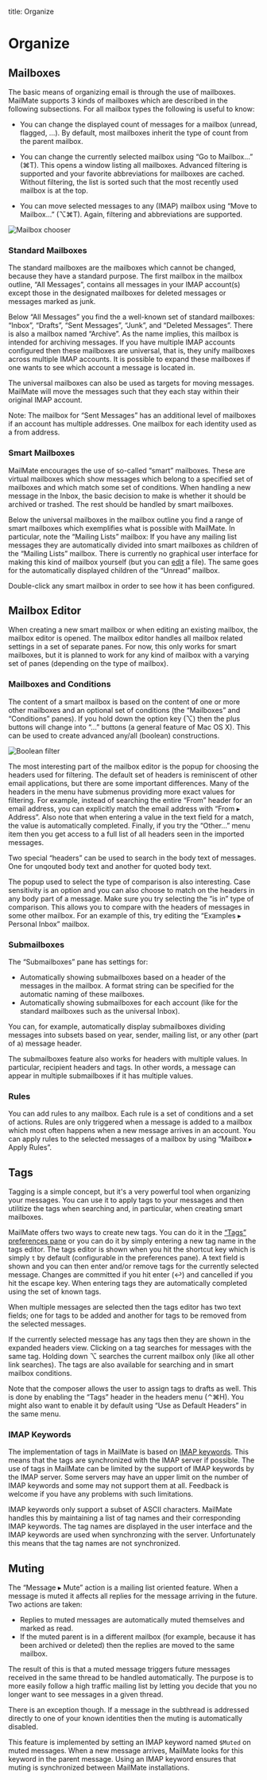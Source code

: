 title: Organize

<a name="organize"> </a>
# Organize

## Mailboxes

The basic means of organizing email is through the use of mailboxes. MailMate supports 3 kinds of mailboxes which are described in the following subsections. For all mailbox types the following is useful to know:

* You can change the displayed count of messages for a mailbox (unread, flagged, …). By default, most mailboxes inherit the type of count from the parent mailbox.

* You can change the currently selected mailbox using “Go to Mailbox…” (⌘T). This opens a window listing all mailboxes. Advanced filtering is supported and your favorite abbreviations for mailboxes are cached. Without filtering, the list is sorted such that the most recently used mailbox is at the top.

* You can move selected messages to any (IMAP) mailbox using “Move to Mailbox…” (⌥⌘T). Again, filtering and abbreviations are supported.

<img src="images/go_to_mailbox.png" alt="Mailbox chooser" class="center" />

### Standard Mailboxes

The standard mailboxes are the mailboxes which cannot be changed, because they have a standard purpose. The first mailbox in the mailbox outline, “All Messages”, contains all messages in your IMAP account(s) except those in the designated mailboxes for deleted messages or messages marked as junk.

Below “All Messages” you find the a well-known set of standard mailboxes: “Inbox”, “Drafts”, “Sent Messages”, “Junk”, and “Deleted Messages”. There is also a mailbox named “Archive”. As the name implies, this mailbox is intended for archiving messages. If you have multiple IMAP accounts configured then these mailboxes are universal, that is, they unify mailboxes across multiple IMAP accounts. It is possible to expand these mailboxes if one wants to see which account a message is located in.

The universal mailboxes can also be used as targets for moving messages. MailMate will move the messages such that they each stay within their original IMAP account.

Note: The mailbox for “Sent Messages” has an additional level of mailboxes if an account has multiple addresses. One mailbox for each identity used as a from address.

### Smart Mailboxes

MailMate encourages the use of so-called “smart” mailboxes. These are virtual mailboxes which show messages which belong to a specified set of mailboxes and which match some set of conditions. When handling a new message in the Inbox, the basic decision to make is whether it should be archived or trashed. The rest should be handled by smart mailboxes.

Below the universal mailboxes in the mailbox outline you find a range of smart mailboxes which exemplifies what is possible with MailMate. In particular, note the “Mailing Lists” mailbox: If you have any mailing list messages they are automatically divided into smart mailboxes as children of the “Mailing Lists” mailbox. There is currently no graphical user interface for making this kind of mailbox yourself (but you can [edit][mailboxes plist] a file). The same goes for the automatically displayed children of the “Unread” mailbox.

[mailboxes plist]: customization.html#mailboxes_plist

Double-click any smart mailbox in order to see how it has been configured.

<!--
### Source Mailboxes

\[…\]
-->

## Mailbox Editor

When creating a new smart mailbox or when editing an existing mailbox, the mailbox editor is opened. The mailbox editor handles all mailbox related settings in a set of separate panes. For now, this only works for smart mailboxes, but it is planned to work for any kind of mailbox with a varying set of panes (depending on the type of mailbox).

### Mailboxes and Conditions

The content of a smart mailbox is based on the content of one or more other mailboxes and an optional set of conditions (the “Mailboxes” and “Conditions” panes). If you hold down the option key (⌥) then the plus buttons will change into “…” buttons (a general feature of Mac OS X). This can be used to create advanced any/all (boolean) constructions.

<img src="images/boolean_filter.png" alt="Boolean filter" class="center" />

The most interesting part of the mailbox editor is the popup for choosing the headers used for filtering. The default set of headers is reminiscent of other email applications, but there are some important differences. Many of the headers in the menu have submenus providing more exact values for filtering. For example, instead of searching the entire “From” header for an email address, you can explicitly match the email address with “From ▸ Address”. Also note that when entering a value in the text field for a match, the value is automatically completed. Finally, if you try the “Other…” menu item then you get access to a full list of all headers seen in the imported messages.

Two special “headers” can be used to search in the body text of messages. One for unqouted body text and another for quoted body text.

The popup used to select the type of comparison is also interesting. Case sensitivity is an option and you can also choose to match on the headers in any body part of a message. Make sure you try selecting the “is in” type of comparison. This allows you to compare with the headers of messages in some other mailbox. For an example of this, try editing the “Examples ▸  Personal Inbox” mailbox.

### Submailboxes

The “Submailboxes” pane has settings for:

* Automatically showing submailboxes based on a header of the messages in the mailbox. A format string can be specified for the automatic naming of these mailboxes.
* Automatically showing submailboxes for each account (like for the standard mailboxes such as the universal Inbox).

You can, for example, automatically display submailboxes dividing messages into subsets based on year, sender, mailing list, or any other (part of a) message header.

The submailboxes feature also works for headers with multiple values. In particular, recipient headers and tags. In other words, a message can appear in multiple submailboxes if it has multiple values.

### Rules

You can add rules to any mailbox. Each rule is a set of conditions and a set of actions. Rules are only triggered when a message is added to a mailbox which most often happens when a new message arrives in an account. You can apply rules to the selected messages of a mailbox by using “Mailbox ▸ Apply Rules”.

## Tags

Tagging is a simple concept, but it's a very powerful tool when organizing your messages. You can use it to apply tags to your messages and then utilitize the tags when searching and, in particular, when creating smart mailboxes.

MailMate offers two ways to create new tags. You can do it in the [“Tags” preferences pane][tagspane] or you can do it by simply entering a new tag name in the tags editor. The tags editor is shown when you hit the shortcut key which is simply `t` by default (configurable in the preferences pane). A text field is shown and you can then enter and/or remove tags for the currently selected message. Changes are committed if you hit enter (↩) and cancelled if you hit the escape key. When entering tags they are automatically completed using the set of known tags.

When multiple messages are selected then the tags editor has two text fields; one for tags to be added and another for tags to be removed from the selected messages.

If the currently selected message has any tags then they are shown in the expanded headers view. Clicking on a tag searches for messages with the same tag. Holding down ⌥ searches the current mailbox only (like all other link searches). The tags are also available for searching and in smart mailbox conditions.

Note that the composer allows the user to assign tags to drafts as well. This is done by enabling the “Tags” header in the headers menu (⌃⌘H). You might also want to enable it by default using “Use as Default Headers” in the same menu.

[tagspane]: preferences.html#tags

### IMAP Keywords

The implementation of tags in MailMate is based on [IMAP keywords][]. This means that the tags are synchronized with the IMAP server if possible. The use of tags in MailMate can be limited by the support of IMAP keywords by the IMAP server. Some servers may have an upper limit on the number of IMAP keywords and some may not support them at all. Feedback is welcome if you have any problems with such limitations.

IMAP keywords only support a subset of ASCII characters. MailMate handles this by maintaining a list of tag names and their corresponding IMAP keywords. The tag names are displayed in the user interface and the IMAP keywords are used when synchronzing with the server. Unfortunately this means that the tag names are not synchronized.

[IMAP keywords]: https://tools.ietf.org/html/rfc3501#section-2.3.2

## Muting

The “Message ▸ Mute” action is a mailing list oriented feature. When a message is muted it affects all replies for the message arriving in the future. Two actions are taken:

* Replies to muted messages are automatically muted themselves and marked as read.
* If the muted parent is in a different mailbox (for example, because it has been archived or deleted) then the replies are moved to the same mailbox.

The result of this is that a muted message triggers future messages received in the same thread to be handled automatically. The purpose is to more easily follow a high traffic mailing list by letting you decide that you no longer want to see messages in a given thread.

There is an exception though. If a message in the subthread is addressed directly to one of your known identities then the muting is automatically disabled.

This feature is implemented by setting an IMAP keyword named `$Muted` on muted messages. When a new message arrives, MailMate looks for this keyword in the parent message. Using an IMAP keyword ensures that muting is synchronized between MailMate installations.
